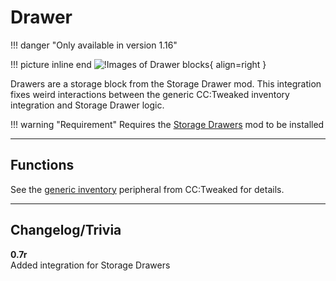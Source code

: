 # Drawer

!!! danger "Only available in version 1.16"

!!! picture inline end
    ![!Images of Drawer blocks](../img/previews/storage_drawer.gif){ align=right }

Drawers are a storage block from the Storage Drawer mod. This integration fixes weird interactions between the generic CC:Tweaked inventory integration and Storage Drawer logic.

!!! warning "Requirement"
    Requires the [Storage Drawers](https://www.curseforge.com/minecraft/mc-mods/storage-drawers) mod to be installed

<p class="picture-spacing" style="--ps:1.9rem;"></p>

---

## Functions

See the [generic inventory](https://tweaked.cc/generic_peripheral/inventory.html) peripheral from CC:Tweaked for details.

---

## Changelog/Trivia

**0.7r**  
Added integration for Storage Drawers
